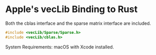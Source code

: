 # Apple's vecLib Binding to Rust

Both the cblas interface and the sparse matrix interface are included.

```c++
#include <vecLib/Sparse/Sparse.h>
#include <vecLib/cblas.h>
```

System Requirements: macOS with Xcode installed.
